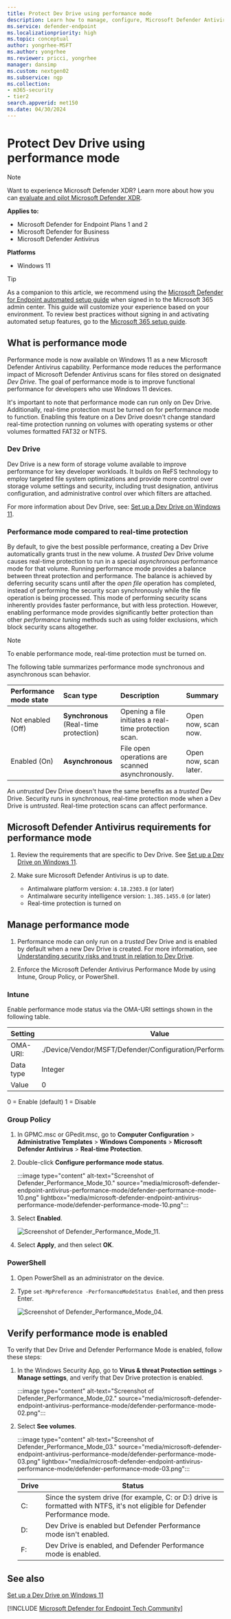 ```yaml
---
title: Protect Dev Drive using performance mode
description: Learn how to manage, configure, Microsoft Defender Antivirus performance mode for developers who use Dev Drive.
ms.service: defender-endpoint
ms.localizationpriority: high
ms.topic: conceptual
author: yongrhee-MSFT
ms.author: yongrhee
ms.reviewer: pricci, yongrhee
manager: dansimp
ms.custom: nextgen02
ms.subservice: ngp
ms.collection: 
- m365-security
- tier2
search.appverid: met150
ms.date: 04/30/2024
---
```


# Protect Dev Drive using performance mode

> [!NOTE]
> Want to experience Microsoft Defender XDR? Learn more about how you can [evaluate and pilot Microsoft Defender XDR](/defender-xdr/eval-overview?ocid=cx-docs-MTPtriallab).

**Applies to:**

- Microsoft Defender for Endpoint Plans 1 and 2
- Microsoft Defender for Business
- Microsoft Defender Antivirus

**Platforms**

- Windows 11

> [!TIP]
> As a companion to this article, we recommend using the [Microsoft Defender for Endpoint automated setup guide](https://go.microsoft.com/fwlink/?linkid=2268088) when signed in to the Microsoft 365 admin center. This guide will customize your experience based on your environment. To review best practices without signing in and activating automated setup features, go to the [Microsoft 365 setup guide](https://go.microsoft.com/fwlink/?linkid=2268087).
## What is performance mode

Performance mode is now available on Windows 11 as a new Microsoft Defender Antivirus capability. Performance mode reduces the performance impact of Microsoft Defender Antivirus scans for files stored on designated _Dev Drive_. The goal of performance mode is to improve functional performance for developers who use Windows 11 devices. 

It's important to note that performance mode can run only on Dev Drive. Additionally, real-time protection must be turned on for performance mode to function. Enabling this feature on a Dev Drive doesn't change standard real-time protection running on volumes with operating systems or other volumes formatted FAT32 or NTFS.

### Dev Drive

Dev Drive is a new form of storage volume available to improve performance for key developer workloads. It builds on ReFS technology to employ targeted file system optimizations and provide more control over storage volume settings and security, including trust designation, antivirus configuration, and administrative control over which filters are attached.

For more information about Dev Drive, see: [Set up a Dev Drive on Windows 11](/windows/dev-drive).

### Performance mode compared to real-time protection

By default, to give the best possible performance, creating a Dev Drive automatically grants trust in the new volume. A _trusted_ Dev Drive volume causes real-time protection to run in a special _asynchronous_ performance mode for that volume. Running performance mode provides a balance between threat protection and performance. The balance is achieved by deferring security scans until after the _open file_ operation has completed, instead of performing the security scan synchronously while the file operation is being processed. This mode of performing security scans inherently provides faster performance, but with less protection. However, enabling performance mode provides significantly better protection than other _performance tuning_ methods such as using folder exclusions, which block security scans altogether.

> [!NOTE]
> To enable performance mode, real-time protection must be turned on.

The following table summarizes performance mode synchronous and asynchronous scan behavior.

| Performance mode state | Scan type | Description | Summary |
|:---|:---|:---|:---|
|Not enabled (Off) | **Synchronous** <br> (Real-time protection) | Opening a file initiates a real-time protection scan. | Open now, scan now. |
|Enabled (On) | **Asynchronous** | File open operations are scanned asynchronously. | Open now, scan later. |

An _untrusted_ Dev Drive doesn't have the same benefits as a _trusted_ Dev Drive. Security runs in synchronous, real-time protection mode when a Dev Drive is _untrusted_. Real-time protection scans can affect performance.

## Microsoft Defender Antivirus requirements for performance mode

1. Review the requirements that are specific to Dev Drive. See [Set up a Dev Drive on Windows 11](/windows/dev-drive).

2. Make sure Microsoft Defender Antivirus is up to date. 

   - Antimalware platform version: `4.18.2303.8` (or later)
   - Antimalware security intelligence version: `1.385.1455.0` (or later)
   - Real-time protection is turned on

## Manage performance mode

1. Performance mode can only run on a *trusted* Dev Drive and is enabled by default when a new Dev Drive is created. For more information, see [Understanding security risks and trust in relation to Dev Drive](/windows/dev-drive#understanding-security-risks-and-trust-in-relation-to-dev-drive).

2. Enforce the Microsoft Defender Antivirus Performance Mode by using Intune, Group Policy, or PowerShell.

### Intune 

Enable performance mode status via the OMA-URI settings shown in the following table.

| Setting | Value |
| -------- | -------- |
|OMA-URI:| ./Device/Vendor/MSFT/Defender/Configuration/PerformanceModeStatus |
|Data type|Integer|
|Value|0|

0 = Enable (default)
1 = Disable

### Group Policy
  
1. In GPMC.msc or GPedit.msc, go to **Computer Configuration** > **Administrative Templates** > **Windows Components** > **Microsoft Defender Antivirus** > **Real-time Protection**.

2. Double-click **Configure performance mode status**.

   :::image type="content" alt-text="Screenshot of Defender_Performance_Mode_10." source="media/microsoft-defender-endpoint-antivirus-performance-mode/defender-performance-mode-10.png" lightbox="media/microsoft-defender-endpoint-antivirus-performance-mode/defender-performance-mode-10.png":::

1. Select **Enabled**.

   ![Screenshot of Defender_Performance_Mode_11.](media/microsoft-defender-endpoint-antivirus-performance-mode/defender-performance-mode-11.png)
   
4. Select **Apply**, and then select **OK**. 

### PowerShell

1. Open PowerShell as an administrator on the device.

1. Type `set-MpPreference -PerformanceModeStatus Enabled`, and then press Enter.

   ![Screenshot of Defender_Performance_Mode_04.](media/microsoft-defender-endpoint-antivirus-performance-mode/defender-performance-mode-5.png)
   
## Verify performance mode is enabled

To verify that Dev Drive and Defender Performance Mode is enabled, follow these steps:

1. In the Windows Security App, go to **Virus & threat Protection settings** > **Manage settings**, and verify that Dev Drive protection is enabled.

   :::image type="content" alt-text="Screenshot of Defender_Performance_Mode_02." source="media/microsoft-defender-endpoint-antivirus-performance-mode/defender-performance-mode-02.png":::

2. Select **See volumes**.

   :::image type="content" alt-text="Screenshot of Defender_Performance_Mode_03." source="media/microsoft-defender-endpoint-antivirus-performance-mode/defender-performance-mode-03.png" lightbox="media/microsoft-defender-endpoint-antivirus-performance-mode/defender-performance-mode-03.png":::

   |Drive| Status|
   | -------- | -------- |
   | C: |Since the system drive (for example, C: or D:) drive is formatted with NTFS, it's not eligible for Defender Performance mode.|
   |D:|Dev Drive is enabled but Defender Performance mode isn't enabled.|
   |F:|Dev Drive is enabled, and Defender Performance mode is enabled.|

## See also

[Set up a Dev Drive on Windows 11](/windows/dev-drive)

[!INCLUDE [Microsoft Defender for Endpoint Tech Community](../includes/defender-mde-techcommunity.md)]
